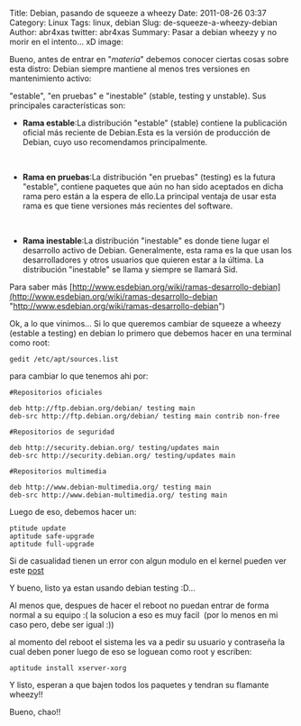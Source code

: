 Title: Debian, pasando de squeeze a wheezy
Date: 2011-08-26 03:37
Category: Linux
Tags: linux, debian
Slug: de-squeeze-a-wheezy-debian
Author: abr4xas
twitter: abr4xas
Summary: Pasar a debian wheezy y no morir en el intento... xD
image: 




Bueno, antes de entrar en "*materia*" debemos conocer ciertas cosas sobre esta distro:
Debian siempre mantiene al menos tres versiones en mantenimiento activo: 

"estable", "en pruebas" e "inestable" (stable, testing y unstable). Sus
principales características son:

-   **Rama estable**:La distribución "estable" (stable) contiene la
    publicación oficial más reciente de Debian.Esta es la versión de
    producción de Debian, cuyo uso recomendamos principalmente.

 

-   **Rama en pruebas**:La distribución "en pruebas" (testing) es la
    futura "estable", contiene paquetes que aún no han sido aceptados en
    dicha rama pero están a la espera de ello.La principal ventaja de
    usar esta rama es que tiene versiones más recientes del software.

 

-   **Rama inestable**:La distribución "inestable" es donde tiene lugar
    el desarrollo activo de Debian. Generalmente, esta rama es la que
    usan los desarrolladores y otros usuarios que quieren estar a la
    última. La distribución "inestable" se llama y siempre se llamará
    Sid.

Para saber más
[http://www.esdebian.org/wiki/ramas-desarrollo-debian](http://www.esdebian.org/wiki/ramas-desarrollo-debian "http://www.esdebian.org/wiki/ramas-desarrollo-debian")

Ok, a lo que vinimos... Si lo que queremos cambiar de squeeze a wheezy
(estable a testing) en debian lo primero que debemos hacer en una
terminal como root:  

```
gedit /etc/apt/sources.list
```

para cambiar lo que tenemos ahi por:  

```
#Repositorios oficiales

deb http://ftp.debian.org/debian/ testing main  
deb-src http://ftp.debian.org/debian/ testing main contrib non-free

#Repositorios de seguridad

deb http://security.debian.org/ testing/updates main  
deb-src http://security.debian.org/ testing/updates main

#Repositorios multimedia

deb http://www.debian-multimedia.org/ testing main  
deb-src http://www.debian-multimedia.org/ testing main
```

Luego de eso, debemos hacer un:

```
ptitude update 
aptitude safe-upgrade 
aptitude full-upgrade
```

Si de casualidad tienen un error con algun modulo en el kernel pueden
ver este
[post](http://abr4xas.org/2011/08/firmware-missing/ "http://abr4xas.org/2011/08/firmware-missing/")

Y bueno, listo ya estan usando debian testing :D...

Al menos que, despues de hacer el reboot no puedan entrar de forma
normal a su equipo :( la solucion a eso es muy facil  (por lo menos en
mi caso pero, debe ser igual :))

al momento del reboot el sistema les va a pedir su usuario y contraseña
la cual deben poner luego de eso se loguean como root y escriben:

```
aptitude install xserver-xorg

```

Y listo, esperan a que bajen todos los paquetes y tendran su flamante
wheezy!!

Bueno, chao!!
